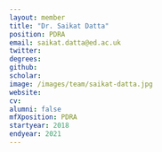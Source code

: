 ```yaml
---
layout: member
title: "Dr. Saikat Datta"
position: PDRA
email: saikat.datta@ed.ac.uk
twitter: 
degrees: 
github: 
scholar: 
image: /images/team/saikat-datta.jpg
website: 
cv: 
alumni: false
mfXposition: PDRA
startyear: 2018
endyear: 2021
---
```

